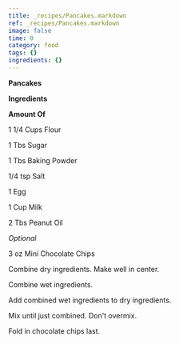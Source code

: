 ```yaml
---
title: _recipes/Pancakes.markdown
ref: _recipes/Pancakes.markdown
image: false
time: 0
category: food
tags: {}
ingredients: {}
---
```

**Pancakes**

**Ingredients**

**Amount Of**

1 1/4 Cups Flour

1 Tbs Sugar

1 Tbs Baking Powder

1/4 tsp Salt

1 Egg

1 Cup Milk

2 Tbs Peanut Oil

*Optional*

3 oz Mini Chocolate Chips

Combine dry ingredients. Make well in center.

Combine wet ingredients.

Add combined wet ingredients to dry ingredients.

Mix until just combined. Don't overmix.

Fold in chocolate chips last.
